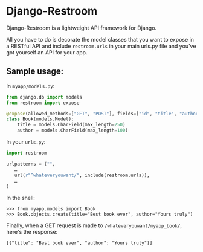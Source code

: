# Django-Restroom

Django-Restroom is a lightweight API framework for Django.

All you have to do is decorate the model classes that you want to expose in a RESTful API and include `restroom.urls` in your main urls.py file and you've got yourself an API for your app.

## Sample usage:

In  `myapp/models.py`:

```python
from django.db import models
from restroom import expose

@expose(allowed_methods=["GET", "POST"], fields=["id", "title", "author"])
class Book(models.Model):
    title = models.CharField(max_length=250)
    author = models.CharField(max_length=100)
```

In your `urls.py`:

```python
import restroom

urlpatterns = ("",
   …
   url(r"^whateveryouwant/", include(restroom.urls)),
   …
)
```

In the shell:

```
>>> from myapp.models import Book
>>> Book.objects.create(title="Best book ever", author="Yours truly")
```

Finally, when a GET request is made to `/whateveryouwant/myapp_book/`, here's the response:
```
[{"title": "Best book ever", "author": "Yours truly"}]
```
